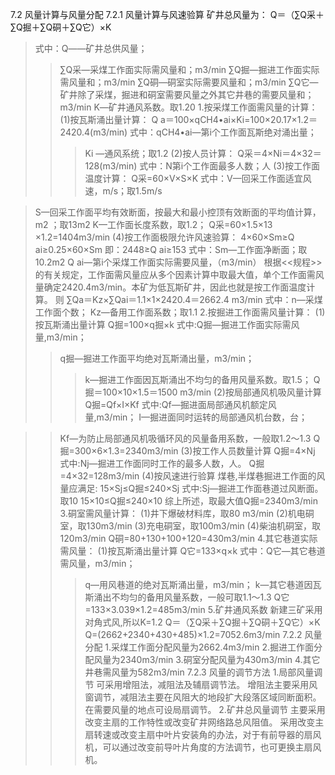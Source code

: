 7.2  风量计算与风量分配
7.2.1 风量计算与风速验算
矿井总风量为：
Q＝（∑Q采＋∑Q掘＋∑Q硐＋∑Q它）×K
> 式中：Q――矿井总供风量；
> > ∑Q采―采煤工作面实际需风量和；m3/min
∑Q掘―掘进工作面实际需风量和；m3/min
∑Q硐―硐室实际需要风量和；m3/min
∑Q它―矿井除了采煤，掘进和硐室需要风量之外其它井巷的需要风量和；m3/min
K―矿井通风系数。取1.20
1.按采煤工作面需风量的计算：
(1)按瓦斯涌出量计算：
> > Q a＝100×qCH4•ai×Ki=100×20.17×1.2＝2420.4(m3/min)
式中：qCH4•ai―第i个工作面瓦斯绝对涌出量；
> > > Ki  ―通风系统；取1.2
(2)按人员计算：
Q采＝4×Ni＝4×32＝128(m3/min)
式中：N第i个工作面最多人数；人
(3)按工作面温度计算：
Q采=60×V×S×K
式中：V—回采工作面适宜风速，m/s；取1.5m/s

> S—回采工作面平均有效断面，按最大和最小控顶有效断面的平均值计算，m2 ；取13m2
K—工作面长度系数，取1.2；
Q采=60×1.5×13 ×1.2=1404m3/min
(4)按工作面极限允许风速验算：
4×60×Sm≥Q ai≥0.25×60×Sm
即：2448≥Q ai≥153
式中：Sm―工作面净断面；取10.2m2
Q ai―第i个采煤工作面实际需要风量，（m3/min）
根据<<规程>>的有关规定，工作面需风量应从多个因素计算中取最大值，单个工作面需风量确定2420.4m3/min。本矿为低瓦斯矿井，因此也就是按工作面温度计算。
则
∑Qa＝Kz×∑Qai＝1.1×1×2420.4＝2662.4 m3/min
式中：n―采煤工作面个数；
> Kz―备用工作面系数；取1.1
2.按掘进工作面需风量计算：
(1)按瓦斯涌出量计算
Q掘=100×q掘×k
式中:Q掘—掘进工作面实际需风量,m3/min；
> > q掘—掘进工作面平均绝对瓦斯涌出量，m3/min；
> > > k—掘进工作面因瓦斯涌出不均匀的备用风量系数。取1.5；
Q掘＝100×10×1.5＝1500 m3/min
(2)按局部通风机吸风量计算
Q掘=Qf×I×Kf
式中:Qf—掘进面局部通风机额定风量,m3/min；
> > > I—掘进面同时运转的局部通风机台数，台；

> > Kf—为防止局部通风机吸循环风的风量备用系数，一般取1.2～1.3
Q掘=300×6×1.3=2340m3/min
(3)按工作人员数量计算
Q掘=4×Nj
式中:Nj—掘进工作面同时工作的最多人数，人。
Q掘=4×32=128m3/min
(4)按风速进行验算
煤巷,半煤巷掘进工作面的风量应满足:
15×Sj≤Q掘≤240×Sj
式中:Sj—掘进工作面巷道过风断面。取10
15×10≤Q掘≤240×10
综上所述，取最大值Q掘=2340m3/min
3.硐室需风量计算：
(1)井下爆破材料库，取80 m3/min
(2)机电硐室，取130m3/min
(3)充电硐室，取100m3/min
(4)柴油机硐室，取120m3/min
Q硐=80+130+100+120=430m3/min
4.其它巷道实际需风量：
(1)按瓦斯涌出量计算
Q它=133×q×k
式中：Q它—其它巷道需风量，m3/min；
> > > q—用风巷道的绝对瓦斯涌出量，m3/min；
> > > k—其它巷道因瓦斯涌出不均匀的备用风量系数，一般可取1.1～1.3
Q它=133×3.039×1.2=485m3/min
5.矿井通风系数
新建三矿采用对角式风,所以K=1.2
Q＝（∑Q采＋∑Q掘＋∑Q硐＋∑Q它）×K
Q=(2662+2340+430+485)×1.2=7052.6m3/min
7.2.2 风量分配
1.采煤工作面分配风量为2662.4m3/min
2.掘进工作面分配风量为2340m3/min
3.硐室分配风量为430m3/min
4.其它井巷需风量为582m3/min
7.2.3 风量的调节方法
1.局部风量调节
可采用增阻法，减阻法及辅扇调节法。
增阻法主要采用风窗调节，减阻法主要在风阻大的地段扩大段落区域同断面积。在需要风量的地点可设局扇调节。
2.矿井总风量调节
主要采用改变主扇的工作特性或改变矿井网络路总风阻值。
采用改变主扇转速或改变主扇中叶片安装角的办法，对于有前导器的扇风机，可以通过改变前导叶片角度的方法调节，也可更换主扇风机。